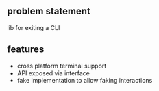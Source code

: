 ## problem statement

lib for exiting a CLI

## features

- cross platform terminal support
- API exposed via interface
- fake implementation to allow faking interactions
